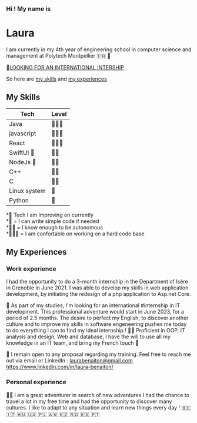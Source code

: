 ### Hi !  My name is 

# Laura

I am currently in my 4th year of engineering school in computer science and management at Polytech Montpellier 🇫🇷 🥐

🚨[LOOKING FOR AN INTERNATIONAL INTERSHIP](#work-experience)


So here are [my skills](#my-skills) and [my experiences](#my-experiences)

## My Skills


| Tech          | Level         |
|---------------|---------------|
| Java          |🌟🌟🌟        |
| javascript    |🌟🌟🌟        |
| React         |🌟🌟🌟        |
| SwiftUI  🚀   |🌟🌟          |
| NodeJs      🚀|🌟🌟          |
| C++           |🌟🌟          |
| C             |🌟🌟          |
| Linux system  |🌟             |
| Python        |🌟             |

\*🚀 Tech I am improving on currently  
\*🌟 = I can write simple code if needed  
\*🌟🌟 = I know enough to be autonomous  
\*🌟🌟🌟 = I am confortable on working on a hard code base   


## My Experiences

### Work experience

I had the opportunity to do a 3-month internship in the Department of Isère in Grenoble in June 2021. I was able to develop my skills in web application development, by initiating the redesign of a php application to Asp.net Core.

🎯 As part of my studies, I'm looking for an international #internship in IT development.
This professional adventure would start in June 2023, for a period of 2.5 months.
The desire to perfect my English, to discover another culture and to improve my skills in software engeneering pushes me today to do everything I can to find my ideal internship ! 🕵️‍♀️
Proficient in OOP, IT analysis and design, Web and database, I have the will to use all my knowledge in an IT team, and bring my French touch 🥖

🔁 I remain open to any proposal regarding my training. Feel free to reach me out via email or LinkedIn :
laurabenaiton@gmail.com 
https://www.linkedin.com/in/laura-benaiton/

### Personal experience

🥷🏻 I am a great adventurer in search of new adventures 
I had the chance to travel a lot in my free time and had the opportunity to discover many cultures. I like to adapt to any situation and learn new things every day !
 🇧🇪 🇮🇹 🇭🇺 🇺🇦 🇵🇱 🇦🇲 🇰🇿 🇷🇴 🇪🇸 🇵🇹


<!--
**laulilaura/laulilaura** is a ✨ _special_ ✨ repository because its `README.md` (this file) appears on your GitHub profile.

Here are some ideas to get you started:

- 🔭 I’m currently working on ...
- 🌱 I’m currently learning ...
- 👯 I’m looking to collaborate on ...
- 🤔 I’m looking for help with ...
- 💬 Ask me about ...
- 📫 How to reach me: ...
- 😄 Pronouns: ...
- ⚡ Fun fact: ...
-->
